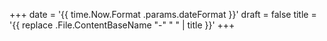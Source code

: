 +++
date = '{{ time.Now.Format .params.dateFormat }}'
draft = false
title = '{{ replace .File.ContentBaseName "-" " " | title }}'
+++
